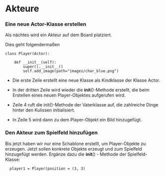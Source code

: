 Akteure
=======

### Eine neue Actor-Klasse erstellen

Als nächtes wird ein Akteur auf dem Board platziert.

Dies geht folgendermaßen


```
class Player(Actor):

    def __init__(self):
        super().__init__()
        self.add_image(path="images/char_blue.png")
```

  * Die erste Zeile erstellt eine neue Klasse als Kindklasse der Klasse Actor.
  
  * In der dritten Zeile wird wieder die __init__()-Methode erstellt, 
  die beim Erstellen eines neuen Player-Objektes aufgerufen wird.
  
  * Zeile 4 ruft die init()-Methode der Vaterklasse auf, 
  die zahlreiche Dinge hinter den Kulissen initialisiert.
  
  * In Zeile 5 wird dann zu dem Player-Objekt ein Bild hinzugefügt.

### Den Akteur zum Spielfeld hinzufügen


  Bis jetzt haben wir nur eine Schablone erstellt, um Player-Objekte zu erzeugen.
  Jetzt sollen konkrete Objekte erzeugt und zum Spielfeld hinzugefügt werden.
    Ergänze dazu die __init__() - Methode der Spielfeld-Klasse:

```
  player1 = Player(position = (3, 3)
```


